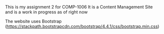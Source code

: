 This is my assignment 2 for COMP-1006
It is a Content Management Site and is a work in progress as of right now

The website uses Bootstrap (https://stackpath.bootstrapcdn.com/bootstrap/4.4.1/css/bootstrap.min.css)
